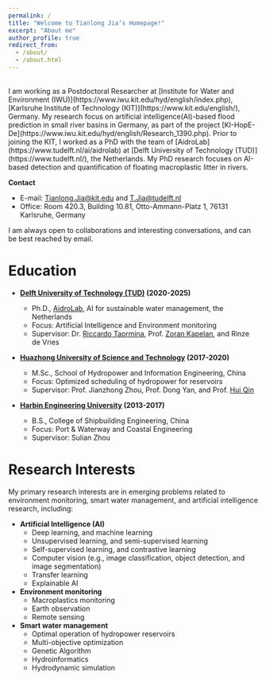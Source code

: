 ```yaml
---
permalink: /
title: "Welcome to Tianlong Jia’s Homepage!"
excerpt: "About me"
author_profile: true
redirect_from: 
  - /about/
  - /about.html
---
```

<br>
I am working as a Postdoctoral Researcher at [Institute for Water and Environment (IWU)](https://www.iwu.kit.edu/hyd/english/index.php), [Karlsruhe Institute of Technology (KIT)](https://www.kit.edu/english/), Germany. My research focus on artificial intelligence(AI)-based flood prediction in small river basins in Germany, as part of the project [KI-HopE-De](https://www.iwu.kit.edu/hyd/english/Research_1390.php). Prior to joining the KIT, I worked as a PhD with the team of [AidroLab](https://www.tudelft.nl/ai/aidrolab) at [Delft University of Technology (TUD)](https://www.tudelft.nl/), the Netherlands. My PhD research focuses on AI-based detection and quantification of floating macroplastic litter in rivers.


**Contact**
- E-mail: Tianlong.Jia@kit.edu and T.Jia@tudelft.nl
- Office: Room 420.3, Building 10.81, Otto-Ammann-Platz 1, 76131 Karlsruhe, Germany

I am always open to collaborations and interesting conversations, and can be best reached by email.

Education
======
- **[Delft University of Technology (TUD)](https://www.tudelft.nl/) (2020-2025)**
    - Ph.D., [AidroLab](https://www.tudelft.nl/ai/aidrolab), AI for sustainable water management, the Netherlands
    - Focus: Artificial Intelligence and Environment monitoring
    - Supervisor: Dr. [Riccardo Taormina](https://www.tudelft.nl/citg/over-faculteit/afdelingen/watermanagement/medewerker/staff-sanitary-engineering/dr-riccardo-taormina), Prof. [Zoran Kapelan](https://www.tudelft.nl/citg/over-faculteit/afdelingen/watermanagement/medewerker/staff-sanitary-engineering/prof-dr-zoran-kapelan), and Rinze de Vries

- **[Huazhong University of Science and Technology](http://english.hust.edu.cn/) (2017-2020)**
    - M.Sc., School of Hydropower and Information Engineering, China
    - Focus: Optimized scheduling of hydropower for reservoirs
    - Supervisor: Prof. Jianzhong Zhou, Prof. Dong Yan, and Prof. [Hui Qin](https://civil.hust.edu.cn/info/1312/9985.htm)

- **[Harbin Engineering University](https://english.hrbeu.edu.cn) (2013-2017)**
    - B.S., College of Shipbuilding Engineering, China
    - Focus: Port & Waterway and Coastal Engineering
    - Supervisor: Sulian Zhou

Research Interests
======
My primary research interests are in emerging problems related to environment monitoring, smart water management, and artificial intelligence research, including: 

- **Artificial Intelligence (AI)**
    - Deep learning, and machine learning
    - Unsupervised learning, and semi-supervised learning
    - Self-supervised learning, and contrastive learning
    - Computer vision (e.g., image classification, object detection, and image segmentation)
    - Transfer learning
    - Explainable AI
- **Environment monitoring**
    - Macroplastics monitoring
    - Earth observation
    - Remote sensing
- **Smart water management**
    - Optimal operation of hydropower reservoirs
    - Multi-objective optimization
    - Genetic Algorithm
    - Hydroinformatics
    - Hydrodynamic simulation


<!-- A data-driven personal website
======
Like many other Jekyll-based GitHub Pages templates, academicpages makes you separate the website's content from its form. The content & metadata of your website are in structured markdown files, while various other files constitute the theme, specifying how to transform that content & metadata into HTML pages. You keep these various markdown (.md), YAML (.yml), HTML, and CSS files in a public GitHub repository. Each time you commit and push an update to the repository, the [GitHub pages](https://pages.github.com/) service creates static HTML pages based on these files, which are hosted on GitHub's servers free of charge.

Many of the features of dynamic content management systems (like Wordpress) can be achieved in this fashion, using a fraction of the computational resources and with far less vulnerability to hacking and DDoSing. You can also modify the theme to your heart's content without touching the content of your site. If you get to a point where you've broken something in Jekyll/HTML/CSS beyond repair, your markdown files describing your talks, publications, etc. are safe. You can rollback the changes or even delete the repository and start over -- just be sure to save the markdown files! Finally, you can also write scripts that process the structured data on the site, such as [this one](https://github.com/academicpages/academicpages.github.io/blob/master/talkmap.ipynb) that analyzes metadata in pages about talks to display [a map of every location you've given a talk](https://academicpages.github.io/talkmap.html).

Getting started
======
1. Register a GitHub account if you don't have one and confirm your e-mail (required!)
1. Fork [this repository](https://github.com/academicpages/academicpages.github.io) by clicking the "fork" button in the top right. 
1. Go to the repository's settings (rightmost item in the tabs that start with "Code", should be below "Unwatch"). Rename the repository "[your GitHub username].github.io", which will also be your website's URL.
1. Set site-wide configuration and create content & metadata (see below -- also see [this set of diffs](http://archive.is/3TPas) showing what files were changed to set up [an example site](https://getorg-testacct.github.io) for a user with the username "getorg-testacct")
1. Upload any files (like PDFs, .zip files, etc.) to the files/ directory. They will appear at https://[your GitHub username].github.io/files/example.pdf.  
1. Check status by going to the repository settings, in the "GitHub pages" section

Site-wide configuration
------
The main configuration file for the site is in the base directory in [_config.yml](https://github.com/academicpages/academicpages.github.io/blob/master/_config.yml), which defines the content in the sidebars and other site-wide features. You will need to replace the default variables with ones about yourself and your site's github repository. The configuration file for the top menu is in [_data/navigation.yml](https://github.com/academicpages/academicpages.github.io/blob/master/_data/navigation.yml). For example, if you don't have a portfolio or blog posts, you can remove those items from that navigation.yml file to remove them from the header. 

Create content & metadata
------
For site content, there is one markdown file for each type of content, which are stored in directories like _publications, _talks, _posts, _teaching, or _pages. For example, each talk is a markdown file in the [_talks directory](https://github.com/academicpages/academicpages.github.io/tree/master/_talks). At the top of each markdown file is structured data in YAML about the talk, which the theme will parse to do lots of cool stuff. The same structured data about a talk is used to generate the list of talks on the [Talks page](https://academicpages.github.io/talks), each [individual page](https://academicpages.github.io/talks/2012-03-01-talk-1) for specific talks, the talks section for the [CV page](https://academicpages.github.io/cv), and the [map of places you've given a talk](https://academicpages.github.io/talkmap.html) (if you run this [python file](https://github.com/academicpages/academicpages.github.io/blob/master/talkmap.py) or [Jupyter notebook](https://github.com/academicpages/academicpages.github.io/blob/master/talkmap.ipynb), which creates the HTML for the map based on the contents of the _talks directory).

**Markdown generator**

I have also created [a set of Jupyter notebooks](https://github.com/academicpages/academicpages.github.io/tree/master/markdown_generator
) that converts a CSV containing structured data about talks or presentations into individual markdown files that will be properly formatted for the academicpages template. The sample CSVs in that directory are the ones I used to create my own personal website at stuartgeiger.com. My usual workflow is that I keep a spreadsheet of my publications and talks, then run the code in these notebooks to generate the markdown files, then commit and push them to the GitHub repository.

How to edit your site's GitHub repository
------
Many people use a git client to create files on their local computer and then push them to GitHub's servers. If you are not familiar with git, you can directly edit these configuration and markdown files directly in the github.com interface. Navigate to a file (like [this one](https://github.com/academicpages/academicpages.github.io/blob/master/_talks/2012-03-01-talk-1.md) and click the pencil icon in the top right of the content preview (to the right of the "Raw | Blame | History" buttons). You can delete a file by clicking the trashcan icon to the right of the pencil icon. You can also create new files or upload files by navigating to a directory and clicking the "Create new file" or "Upload files" buttons. 

Example: editing a markdown file for a talk
![Editing a markdown file for a talk](/images/editing-talk.png)

For more info
------
More info about configuring academicpages can be found in [the guide](https://academicpages.github.io/markdown/). The [guides for the Minimal Mistakes theme](https://mmistakes.github.io/minimal-mistakes/docs/configuration/) (which this theme was forked from) might also be helpful. -->

